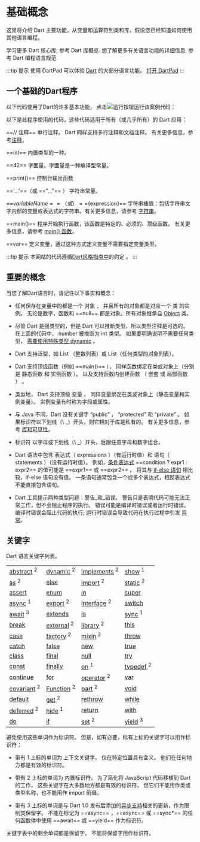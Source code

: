 # 基础概念

这里将介绍 Dart 主要功能，从变量和运算符到类和库，假设您已经知道如何使用其他语言编程。

学习更多 Dart 核心库, 参考 Dart 库概览. 想了解更多有关语言功能的详细信息, 参考 Dart 编程语言规范.

:::tip 提示
使用 DartPad 可以体验 [Dart](../dartpad/) 的大部分语言功能。
[打开 DartPad](https://dartpad.ranyunlong.com/)
:::

## 一个基础的Dart程序

以下代码使用了Dart的许多基本功能，
点击![运行](/red-run.png)按钮运行该案例代码：
<DartPad
    id="d33791fc65ff2670f5ef6935fe33fb29"
    vertical-ratio="60"
    height="400"
/>



以下是此程序使用的代码，这些代码适用于所有（或几乎所有）的 Dart 应用：

==// 注释==
单行注释。 Dart 同样支持多行注释和文档注释。 有关更多信息，参考[注释]()。

==int== 
内置类型的一种。

==42==
字面量。字面量是一种编译型常量。

==print()==
控制台输出函数

=='...'==（或 =="..."== ）
字符串常量。

==$variableName==（或）==${expression}==
字符串插值：包括字符串文字内部的变量或表达式的字符串。有关更多信息，请参考 [字符串](built-in-types.md#字符串)。

==main()==
程序开始执行函数，该函数是特定的、必须的、顶级函数。 有关更多信息，请参考 [main() 函数](built-in-types.md#main-函数)。

==var==
定义变量，通过这种方式定义变量不需要指定变量类型。

:::tip 提示
本网站的代码遵循[Dart风格指南中](https://www.dartlang.org/guides/language/effective-dart/style)的约定 。
:::

## 重要的概念


当您了解Dart语言时，请记住以下事实和概念：

- 任何保存在变量中的都是一个 对象 ， 并且所有的对象都是对应一个 类 的实例。 无论是数字，函数和 ==null== 都是对象。所有对象继承自 [Object](https://api.dart.ranyunlong.com/dart-core/Object-class.html) 类。

- 尽管 Dart 是强类型的，但是 Dart 可以推断类型，所以类型注释是可选的。 在上面的代码中， number 被推断为 int 类型。 如果要明确说明不需要任何类型， [需要使用特殊类型 dynamic]() 。

- Dart 支持泛型，如 List<Generic :value="[{link:'https://api.dart.ranyunlong.com/dart-core/int-class.html', value: 'int'}]"/> （整数列表）或 List<Generic :value="['dynamic']"/>（任何类型的对象列表）。

- Dart 支持顶级函数（例如 ==main()== ）， 同样函数绑定在类或对象上（分别是 静态函数 和 实例函数 ）。 以及支持函数内创建函数 （ 嵌套 或 局部函数 ） 。

- 类似地， Dart 支持顶级 变量 ， 同样变量绑定在类或对象上（静态变量和实例变量）。 实例变量有时称为字段或属性。

- 与 Java 不同，Dart 没有关键字 “public” ， “protected” 和 “private” 。 如果标识符以下划线（\ _）开头，则它相对于库是私有的。 有关更多信息，参考 [库和可见性]()。

- 标识符 以字母或下划线（\ _）开头，后跟任意字母和数字组合。

- Dart 语法中包含 表达式（ expressions ）（有运行时值）和 语句（ statements ）（没有运行时值）。 例如，[条件表达式]() ==condition ? expr1 : expr2== 的值可能是 ==expr1== 或 ==expr2== 。 将其与 [if-else 语句]() 相比较，if-else 语句没有值。 一条语句通常包含一个或多个表达式，相反表达式不能直接包含语句。

- Dart 工具提示两种类型问题：警告_和_错误。 警告只是表明代码可能无法正常工作，但不会阻止程序的执行。 错误可能是编译时错误或者运行时错误。 编译时错误会阻止代码的执行; 运行时错误会导致代码在执行过程中引发 [异常]()。

## 关键字
Dart 语言关键字列表。

<table>
    <tbody>
        <tr>
            <td>
                <a href="">abstract</a>&nbsp;<sup title="built-in-identifier"
                    alt="built-in-identifier">2</sup>
            </td>
            <td>
                <a href="">dynamic</a>&nbsp;<sup
                    title="built-in-identifier" alt="built-in-identifier">2</sup>
            </td>
            <td>
                <a href="">implements</a>&nbsp;<sup title="built-in-identifier"
                    alt="built-in-identifier">2</sup>
            </td>
            <td>
                <a href="">show</a>&nbsp;<sup
                    title="contextual keyword" alt="contextual keyword">1</sup>
            </td>
        </tr>
        <tr>
            <td>
                <a href="">as</a>&nbsp;<sup
                    title="built-in-identifier" alt="built-in-identifier">2</sup>
            </td>
            <td><a href="">else</a></td>
            <td>
                <a href="">import</a>&nbsp;<sup title="built-in-identifier"
                    alt="built-in-identifier">2</sup>
            </td>
            <td>
                <a href="">static</a>&nbsp;<sup
                    title="built-in-identifier" alt="built-in-identifier">2</sup>
            </td>
        </tr>
        <tr>
            <td><a href="">assert</a></td>
            <td><a href="">enum</a></td>
            <td><a href="">in</a></td>
            <td><a href="">super</a></td>
        </tr>
        <tr>
            <td>
                <a href="">async</a>&nbsp;<sup title="contextual keyword"
                    alt="contextual keyword">1</sup>
            </td>
            <td>
                <a href="">export</a>&nbsp;<sup title="built-in-identifier"
                    alt="built-in-identifier">2</sup>
            </td>
            <td>
                <a href=""
                    class="external">interface</a>&nbsp;<sup title="built-in-identifier"
                    alt="built-in-identifier">2</sup>
            </td>
            <td><a href="">switch</a></td>
        </tr>
        <tr>
            <td>
                <a href="">await</a>&nbsp;<sup title="limited reserved word"
                    alt="limited reserved word">3</sup>
            </td>
            <td><a href="">extends</a></td>
            <td><a href="">is</a></td>
            <td>
                <a href="">sync</a>&nbsp;<sup title="contextual keyword"
                    alt="contextual keyword">1</sup>
            </td>
        </tr>
        <tr>
            <td><a href="">break</a></td>
            <td>
                <a href=""
                    class="external">external</a>&nbsp;<sup title="built-in-identifier"
                    alt="built-in-identifier">2</sup>
            </td>
            <td>
                <a href="">library</a>&nbsp;<sup
                    title="built-in-identifier" alt="built-in-identifier">2</sup>
            </td>
            <td><a href="">this</a></td>
        </tr>
        <tr>
            <td><a href="">case</a></td>
            <td>
                <a href="">factory</a>&nbsp;<sup
                    title="built-in-identifier" alt="built-in-identifier">2</sup>
            </td>
            <td>
                <a href="">mixin</a>&nbsp;<sup
                    title="built-in-identifier" alt="built-in-identifier">2</sup>
            </td>
            <td><a href="">throw</a></td>
        </tr>
        <tr>
            <td><a href="">catch</a></td>
            <td><a href="">false</a></td>
            <td><a href="">new</a></td>
            <td><a href="">true</a></td>
        </tr>
        <tr>
            <td><a href="">class</a></td>
            <td><a href="">final</a></td>
            <td><a href="">null</a></td>
            <td><a href="">try</a></td>
        </tr>
        <tr>
            <td><a href="">const</a></td>
            <td><a href="">finally</a></td>
            <td>
                <a href="">on</a>&nbsp;<sup title="contextual keyword" alt="contextual keyword">1</sup>
            </td>
            <td>
                <a href="">typedef</a>&nbsp;<sup title="built-in-identifier" alt="built-in-identifier">2</sup>
            </td>
        </tr>
        <tr>
            <td><a href="">continue</a></td>
            <td><a href="">for</a></td>
            <td>
                <a href="">operator</a>&nbsp;<sup
                    title="built-in-identifier" alt="built-in-identifier">2</sup>
            </td>
            <td><a href="">var</a></td>
        </tr>
        <tr>
            <td>
                <a href="">covariant</a>&nbsp;<sup
                    title="built-in-identifier" alt="built-in-identifier">2</sup>
            </td>
            <td>
                <a href="">Function</a>&nbsp;<sup title="built-in-identifier"
                    alt="built-in-identifier">2</sup>
            </td>
            <td>
                <a href="">part</a>&nbsp;<sup
                    title="built-in-identifier" alt="built-in-identifier">2</sup>
            </td>
            <td><a href="" class="external">void</a>
            </td>
        </tr>
        <tr>
            <td><a href="">default</a></td>
            <td>
                <a href="">get</a>&nbsp;<sup title="built-in-identifier"
                    alt="built-in-identifier">2</sup>
            </td>
            <td><a href="">rethrow</a></td>
            <td><a href="">while</a></td>
        </tr>
        <tr>
            <td>
                <a href="">deferred</a>&nbsp;<sup
                    title="built-in-identifier" alt="built-in-identifier">2</sup>
            </td>
            <td>
                <a href="">hide</a>&nbsp;<sup
                    title="contextual keyword" alt="contextual keyword">1</sup>
            </td>
            <td><a href="">return</a></td>
            <td><a href="">with</a></td>
        </tr>
        <tr>
            <td><a href="">do</a></td>
            <td><a href="">if</a></td>
            <td>
                <a href="">set</a>&nbsp;<sup title="built-in-identifier"
                    alt="built-in-identifier">2</sup>
            </td>
            <td>
                <a href="">yield</a>&nbsp;<sup title="limited reserved word"
                    alt="limited reserved word">3</sup>
            </td>
        </tr>
    </tbody>
</table>

避免使用这些单词作为标识符。 但是，如有必要，标有上标的关键字可以用作标识符：

- 带有 1 上标的单词为 上下文关键字， 仅在特定位置具有含义。 他们在任何地方都是有效的标识符。

- 带有 2 上标的单词为 内置标识符， 为了简化将 JavaScript 代码移植到 Dart 的工作， 这些关键字在大多数地方都是有效的标识符， 但它们不能用作类或类型名称，也不能用作 import 前缀。

- 带有 3 上标的单词是与 Dart 1.0 发布后添加的[异步支持]()相关的更新，作为限制类保留字。
不能在标记为 ==async== ，==async== 或 ==sync*== 的任何函数体中使用 ==await== 或 ==yield== 作为标识符。

关键字表中的剩余单词都是保留字。 不能将保留字用作标识符。